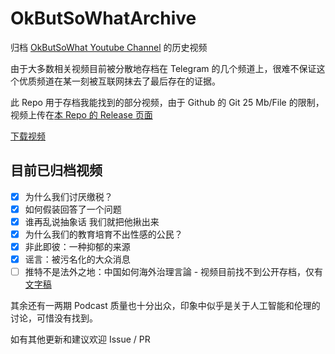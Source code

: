 # OkButSoWhatArchive

归档 [OkButSoWhat Youtube Channel](https://www.youtube.com/@OkButSoWhat/) 的历史视频

由于大多数相关视频目前被分散地存档在 Telegram 的几个频道上，很难不保证这个优质频道在某一刻被互联网抹去了最后存在的证据。

此 Repo 用于存档我能找到的部分视频，由于 Github 的 Git 25 Mb/File 的限制，视频上传在[本 Repo 的 Release 页面](https://github.com/5Erb6rBGCQn/OkButSoWhatArchive/releases)

[下载视频](https://github.com/5Erb6rBGCQn/OkButSoWhatArchive/releases)

## 目前已归档视频
- [x] 为什么我们讨厌缴税？
- [x] 如何假装回答了一个问题
- [x] 谁再乱说抽象话 我们就把他揪出来
- [x] 为什么我们的教育培育不出性感的公民？
- [x] 非此即彼：一种抑郁的来源
- [x] 谣言：被污名化的大众消息
- [ ] 推特不是法外之地：中国如何海外治理言論 - 视频目前找不到公开存档，仅有 [文字稿](https://github.com/5Erb6rBGCQn/OkButSoWhatArchive/blob/main/TwitterGFWAndCCP.md)

其余还有一两期 Podcast 质量也十分出众，印象中似乎是关于人工智能和伦理的讨论，可惜没有找到。

如有其他更新和建议欢迎 Issue / PR
